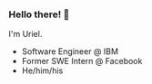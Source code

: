### Hello there! 👋

I'm Uriel.

 - Software Engineer @ IBM
 - Former SWE Intern @ Facebook
 - He/him/his
